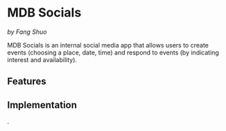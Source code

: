 # MDB Socials

*by Fang Shuo*

MDB Socials is an internal social media app that allows users to create events (choosing a place, date, time) and respond to events (by indicating interest and availability).

## Features


## Implementation

<!-- 

Refactored MDB Socials make Firebase calls through a REST API, keeping business logic server-side*



A networking app that allows users to create & share events with their friends, view real-time updates, & express interest with RSVP functionalities -->.
